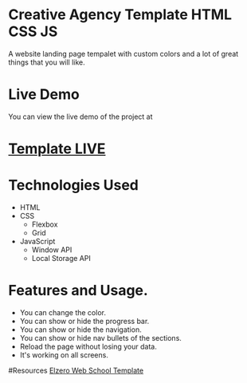 ﻿# Creative Agency Template HTML CSS JS
A website landing page tempalet with custom colors and a lot of great things that you will like.

# Live Demo
You can view the live demo of the project at 
# [Template LIVE](https://hassan-ghorab.github.io/Creative-Agency-Template-HTML-CSS-JS/)

# Technologies Used
- HTML
- CSS
  * Flexbox
  * Grid
- JavaScript
  * Window API
  * Local Storage API

# Features and Usage.
- You can change the color.
- You can show or hide the progress bar.
- You can show or hide the navigation.
- You can show or hide nav bullets of the sections.
- Reload the page without losing your data.
- It's working on all screens.

#Resources
[Elzero Web School Template](https://youtube.com/playlist?list=PLDoPjvoNmBAzvmpzF-6l3tAviiCPbwkB8&si=KHh0meoqOrv8rVPM)
